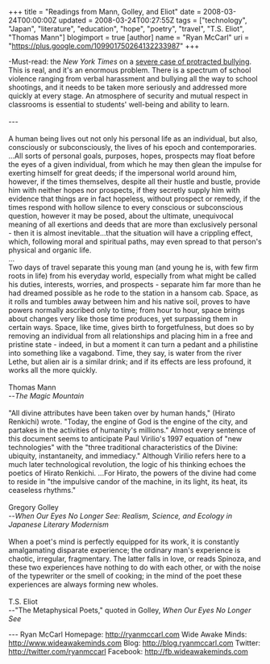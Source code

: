 +++
title = "Readings from Mann, Golley, and Eliot"
date = 2008-03-24T00:00:00Z
updated = 2008-03-24T00:27:55Z
tags = ["technology", "Japan", "literature", "education", "hope", "poetry", "travel", "T.S. Eliot", "Thomas Mann"]
blogimport = true
[author]
	name = "Ryan McCarl"
	uri = "https://plus.google.com/109901750264132233987"
+++

-Must-read: the <span style="font-style: italic;">New York Times</span> on a <a href="http://www.nytimes.com/2008/03/24/us/24land.html?hp">severe case of protracted bullying</a>.  This is real, and it's an enormous problem.  There is a spectrum of school violence ranging from verbal harassment and bullying all the way to school shootings, and it needs to be taken more seriously and addressed more quickly at every stage.  An atmosphere of security and mutual respect in classrooms is essential to students' well-being and ability to learn.<br /><br />---<br /><br />A human being lives out not only his personal life as an individual, but also, consciously or subconsciously, the lives of his epoch and contemporaries.  ...All sorts of personal goals, purposes, hopes, prospects may float before the eyes of a given individual, from which he may then glean the impulse for exerting himself for great deeds; if the impersonal world around him, however, if the times themselves, despite all their hustle and bustle, provide him with neither hopes nor prospects, if they secretly supply him with evidence that things are in fact hopeless, without prospect or remedy, if the times respond with hollow silence to every conscious or subconscious question, however it may be posed, about the ultimate, unequivocal meaning of all exertions and deeds that are more than exclusively personal - then it is almost inevitable...that the situation will have a crippling effect, which, following moral and spiritual paths, may even spread to that person's physical and organic life.<br />...<br />Two days of travel separate this young man (and young he is, with few firm roots in life) from his everyday world, especially from what might be called his duties, interests, worries, and prospects - separate him far more than he had dreamed possible as he rode to the station in a hansom cab.  Space, as it rolls and tumbles away between him and his native soil, proves to have powers normally ascribed only to time; from hour to hour, space brings about changes very like those time produces, yet surpassing them in certain ways.  Space, like time, gives birth to forgetfulness, but does so by removing an individual from all relationships and placing him in a free and pristine state - indeed, in but a moment it can turn a pedant and a philistine into something like a vagabond.  Time, they say, is water from the river Lethe, but alien air is a similar drink; and if its effects are less profound, it works all the more quickly.<br /><br />Thomas Mann<br />--<span style="font-style: italic;">The Magic Mountain</span><br /><br />"All divine attributes have been taken over by human hands," (Hirato Renkichi) wrote.  "Today, the engine of God is the engine of the city, and partakes in the activities of humanity's millions."  Almost every sentence of this document seems to anticipate Paul Virilio's 1997 equation of "new technologies" with the "three traditional characteristics of the Divine: ubiquity, instantaneity, and immediacy."  Although Virilio refers here to a much later technological revolution, the logic of his thinking echoes the poetics of Hirato Renkichi.  ...For Hirato, the powers of the divine had come to reside in "the impulsive candor of the machine, in its light, its heat, its ceaseless rhythms."<br /><br />Gregory Golley<br />--<span style="font-style: italic;">When Our Eyes No Longer See: Realism, Science, and Ecology in Japanese Literary Modernism</span><br /><br />When a poet's mind is perfectly equipped for its work, it is constantly amalgamating disparate experience; the ordinary man's experience is chaotic, irregular, fragmentary.  The latter falls in love, or reads Spinoza, and these two experiences have nothing to do with each other, or with the noise of the typewriter or the smell of cooking; in the mind of the poet these experiences are always forming new wholes.<br /><br />T.S. Eliot<br />--"The Metaphysical Poets," quoted in Golley, <span style="font-style: italic;">When Our Eyes No Longer See</span><div class="blogger-post-footer">---
Ryan McCarl
Homepage: http://ryanmccarl.com
Wide Awake Minds: http://www.wideawakeminds.com
Blog: http://blog.ryanmccarl.com
Twitter: http://twitter.com/ryanmccarl
Facebook: http://fb.wideawakeminds.com</div>
